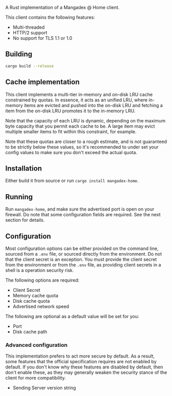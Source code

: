 A Rust implementation of a Mangadex @ Home client.

This client contains the following features:

 - Multi-threaded
 - HTTP/2 support
 - No support for TLS 1.1 or 1.0

## Building

```sh
cargo build --release
```

## Cache implementation

This client implements a multi-tier in-memory and on-disk LRU cache constrained
by quotas. In essence, it acts as an unified LRU, where in-memory items are
evicted and pushed into the on-disk LRU and fetching a item from the on-disk LRU
promotes it to the in-memory LRU.

Note that the capacity of each LRU is dynamic, depending on the maximum byte
capacity that you permit each cache to be. A large item may evict multiple
smaller items to fit within this constraint, for example.

Note that these quotas are closer to a rough estimate, and is not guaranteed to
be strictly below these values, so it's recommended to under set your config
values to make sure you don't exceed the actual quota.

## Installation

Either build it from source or run `cargo install mangadex-home`.

## Running

Run `mangadex-home`, and make sure the advertised port is open on your firewall.
Do note that some configuration fields are required. See the next section for
details.

## Configuration

Most configuration options can be either provided on the command line, sourced
from a `.env` file, or sourced directly from the environment. Do not that the
client secret is an exception. You must provide the client secret from the
environment or from the `.env` file, as providing client secrets in a shell is a
operation security risk.

The following options are required:

 - Client Secret
 - Memory cache quota
 - Disk cache quota
 - Advertised network speed

The following are optional as a default value will be set for you:

 - Port
 - Disk cache path

 ### Advanced configuration

 This implementation prefers to act more secure by default. As a result, some
 features that the official specification requires are not enabled by default.
 If you don't know why these features are disabled by default, then don't enable
 these, as they may generally weaken the security stance of the client for more
 compatibility.

 - Sending Server version string